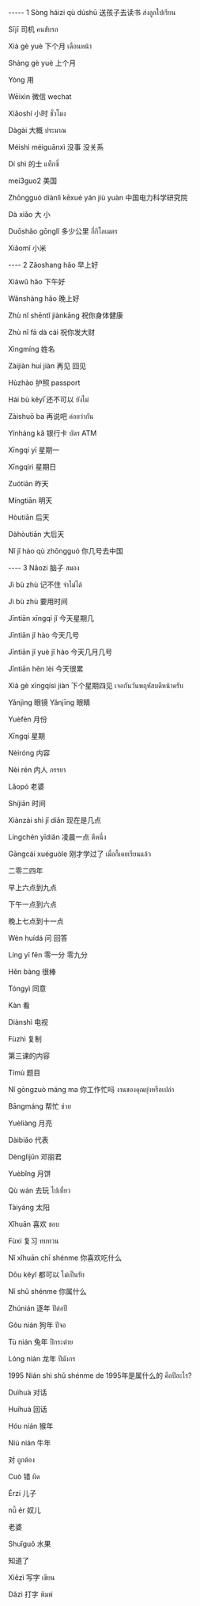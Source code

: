 ----- 1
Sòng háizi qù dúshū
送孩子去读书
ส่งลูกไปเรียน

Sījī
司机
คนขับรถ

Xià gè yuè
下个月
เดือนหน้า

Shàng gè yuè
上个月

Yòng
用

Wēixìn
微信
wechat

Xiǎoshí
小时
ชั่วโมง

Dàgài
大概
ประมาณ

Méishì méiguānxì
没事  没关系

Dí shì
的士
แท็กซี่

mei3guo2
美国

Zhōngguó diànlì kēxué yán jiù yuàn
中国电力科学研究院

Dà xiǎo
大  小

Duōshǎo gōnglǐ
多少公里
กี่กิโลเมตร

Xiǎomǐ
小米

---- 2
Zǎoshang hǎo
早上好

Xiàwǔ hǎo
下午好

Wǎnshàng hǎo
晚上好

Zhù nǐ shēntǐ jiànkāng
祝你身体健康

Zhù nǐ fā dà cái
祝你发大财

Xìngmíng
姓名

Zàijiàn huí jiàn
再见  回见

Hùzhào
护照 
passport

Hái bù kěyǐ
้还不可以 
ยังไม่

Zàishuō ba
再说吧
ค่อยว่ากัน

Yínháng kǎ
银行卡  บัตร ATM

Xīngqí yī
星期一

Xīngqírì
星期日

Zuótiān
昨天

Míngtiān
明天

Hòutiān
后天

Dàhòutiān
大后天

Nǐ jǐ hào qù zhōngguó
你几号去中国

---- 3
Nǎozi
脑子
สมอง

Jì bù zhù
记不住
จำไม่ได้

Jì bù zhù
要用时间

Jīntiān xīngqí jǐ
今天星期几

Jīntiān jǐ hào
今天几号

Jīntiān jǐ yuè jǐ hào
今天几月几号

Jīntiān hěn lèi
今天很累

Xià gè xīngqísì jiàn
下个星期四见
เจอกันวันพฤหัสบดีหน้าครับ

Yǎnjìng
眼镜
Yǎnjīng
眼睛

Yuèfèn
月份

Xīngqí
星期

Nèiróng
内容

Nèi rén
内人	ภรรยา

Lǎopó
老婆

Shíjiān
时间

Xiànzài shì jǐ diǎn
现在是几点

Língchén yīdiǎn
凌晨一点  ตีหนึ่ง

Gāngcái xuéguòle
刚才学过了
เมื่อกี้เคยเรียนแล้ว

二零二四年

早上六点到九点

下午一点到六点

晚上七点到十一点

Wèn huídá
问 回答

Líng yī fēn
零一分
零九分

Hěn bàng
很棒

Tóngyì
同意

Kàn
看

Diànshì
电视

Fùzhì
复制

第三课的内容

Tímù
题目

Nǐ gōngzuò máng ma
你工作忙吗
งานของคุณยุ่งหรือเปล่า

Bāngmáng
帮忙
ช่วย

Yuèliàng
月亮

Dàibiǎo
代表

Dènglìjūn
邓丽君

Yuèbǐng
月饼

Qù wán
去玩 ไปเที่ยว

Tàiyáng
太阳

Xǐhuān
喜欢  ชอบ

Fùxí
复习  ทบทวน

Nǐ xǐhuān chī shénme
你喜欢吃什么

Dōu kěyǐ
都可以
ไม่เป็นรัย

Nǐ shǔ shénme
你属什么

Zhúnián
逐年
ปีต่อปี

Gǒu nián
狗年
ปีจอ

Tù nián
兔年
ปีกระต่าย

Lóng nián
龙年
ปีมังกร

1995 Nián shì shǔ shénme de
1995年是属什么的
คือปีอะไร?

Duìhuà
对话

Huíhuà
回话

Hóu nián
猴年

Niú nián
牛年

对
ถูกต้อง

Cuò
错
ผิด

Érzi
儿子

nǚ ér
奴儿

老婆

Shuǐguǒ
水果

知道了

Xiězì
写字 
เขียน

Dǎzì
打字
พิมพ์
